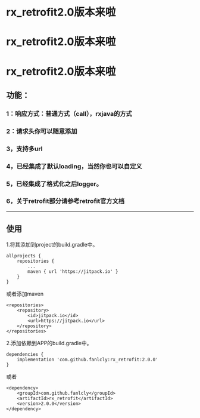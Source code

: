 # rx_retrofit2.0版本来啦
# rx_retrofit2.0版本来啦
# rx_retrofit2.0版本来啦

## 功能：
### 1：响应方式：普通方式（call），rxjava的方式
### 2：请求头你可以随意添加
### 3，支持多url
### 4，已经集成了默认loading，当然你也可以自定义
### 5，已经集成了格式化之后logger。
### 6，关于retrofit部分请参考retrofit官方文档

------

## 使用

1.将其添加到project的build.gradle中。

	allprojects {
		repositories {
			...
			maven { url 'https://jitpack.io' }
		}
	}

或者添加maven

	<repositories>
		<repository>
		    <id>jitpack.io</id>
		    <url>https://jitpack.io</url>
		</repository>
	</repositories>

2.添加依赖到APP的build.gradle中。

	dependencies {
		implementation 'com.github.fanlcly:rx_retrofit:2.0.0'
	}
或者

	<dependency>
	    <groupId>com.github.fanlcly</groupId>
	    <artifactId>rx_retrofit</artifactId>
	    <version>2.0.0</version>
	</dependency>



